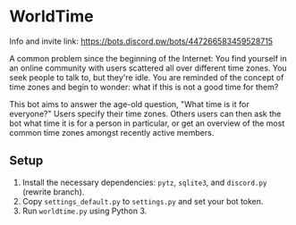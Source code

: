 # WorldTime

Info and invite link: https://bots.discord.pw/bots/447266583459528715

A common problem since the beginning of the Internet: You find yourself in an online community with users scattered all over different time zones. You seek people to talk to, but they're idle. You are reminded of the concept of time zones and begin to wonder: what if this is not a good time for them?

This bot aims to answer the age-old question, "What time is it for everyone?" Users specify their time zones. Others users can then ask the bot what time it is for a person in particular, or get an overview of the most common time zones amongst recently active members.

## Setup
1. Install the necessary dependencies: `pytz`, `sqlite3`, and `discord.py` (rewrite branch).
2. Copy `settings_default.py` to `settings.py` and set your bot token.
3. Run `worldtime.py` using Python 3.